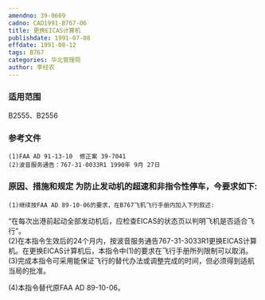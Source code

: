 ```yaml
---
amendno: 39-0609  
cadno: CAD1991-B767-06  
title: 更换EICAS计算机  
publishdate: 1991-07-08  
effdate: 1991-08-12  
tags: B767  
categories: 华北管理局  
author: 李经农  
---
```

  
### 适用范围  
B2555、B2556  
  
<!--more-->  
### 参考文件  
    (1)FAA AD 91-13-10  修正案 39-7041  
    (2)波音服务通告：767-31-0033R1 1990年 9月 27日  
  
### 原因、措施和规定     为防止发动机的超速和非指令性停车，今要求如下:  
    (1)继续按FAA AD 89-10-06的要求，在B767飞机飞行手册内加入下列叙述:  
“在每次出港前起动全部发动机后，应检查EICAS的状态页以判明飞机是否适合飞行”。  
(2)在本指令生效后的24个月内，按波音服务通告767-31-3033R1更换EICAS计算机。在更换EICAS计算机后，本指令中(1)的要求在飞行手册所列限制可以取消。  
    (3)完成本指令可采用能保证飞行的替代办法或调整完成的时间，但必须得到适航当局的批准。  
  
(4)本指令替代原FAA AD 89-10-06。  
  
